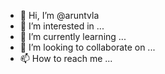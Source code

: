 - 👋 Hi, I’m @aruntvla
- 👀 I’m interested in ...
- 🌱 I’m currently learning ...
- 💞️ I’m looking to collaborate on ...
- 📫 How to reach me ...

<!---
aruntvla/aruntvla is a ✨ special ✨ repository because its `README.md` (this file) appears on your GitHub profile.
You can click the Preview link to take a look at your changes.
--->
